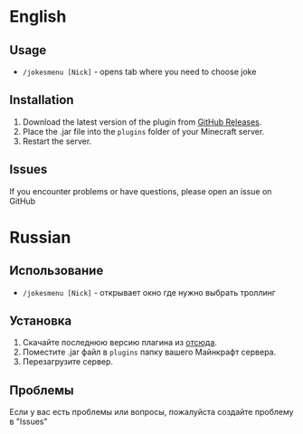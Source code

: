 # English
## Usage
- `/jokesmenu [Nick]` - opens tab where you need to choose joke

## Installation
1. Download the latest version of the plugin from [GitHub Releases](https://github.com/User12233/JokesMenu/releases).
2. Place the .jar file into the `plugins` folder of your Minecraft server.
3. Restart the server.
## Issues
If you encounter problems or have questions, please open an issue on GitHub

# Russian
## Использование
- `/jokesmenu [Nick]` - открывает окно где нужно выбрать троллинг

## Установка
1. Скачайте последнюю версию плагина из [отсюда](https://github.com/User12233/JokesMenu/releases).
2. Поместите .jar файл в  `plugins` папку вашего Майнкрафт сервера.
3. Перезагрузите сервер.
## Проблемы
Если у вас есть проблемы или вопросы, пожалуйста создайте проблему в "Issues"
